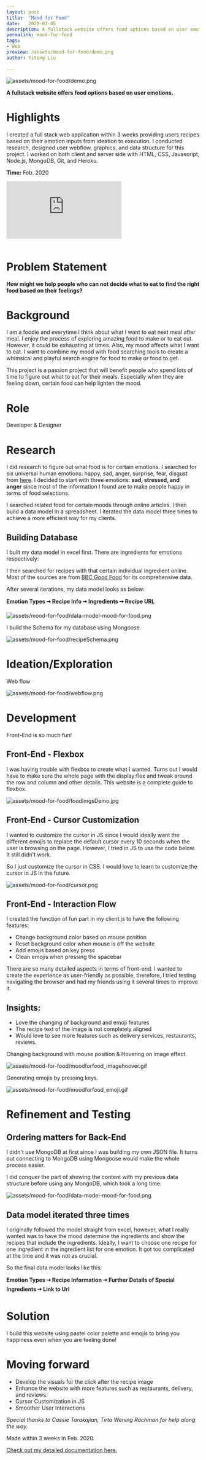 ```yaml
---
layout: post
title:  "Mood for Food"
date:   2020-02-05
description: A fullstack website offers food options based on user emotions.
permalink: mood-for-food
tags: 
- Web
preview: /assets/mood-for-food/demo.png
author: Yiting Liu 

---
```


![assets/mood-for-food/demo.png](assets/mood-for-food/demo.png)

**A fullstack website offers food options based on user emotions.**

# Highlights

I created a full stack web application within 3 weeks providing users recipes based on their emotion inputs from ideation to execution. I conducted research, designed user webflow, graphics, and data structure for this project. I worked on both client and server side with HTML, CSS, Javascript, Node.js, MongoDB, Git, and Heroku.

**Time:** Feb. 2020

<!-- [https://youtu.be/HgDYBSmwyUM](https://youtu.be/HgDYBSmwyUM) -->


<div class="iframe-container">
 <iframe class="responsive-iframe"   src="https://www.youtube.com/embed/HgDYBSmwyUM" frameborder="0" allow="accelerometer; autoplay; clipboard-write; encrypted-media; gyroscope; picture-in-picture" allowfullscreen></iframe>
</div>

<br>

<!-- [Official Web here](http://mood-for-food.herokuapp.com/)

<div class="iframe-container">
 <iframe class="responsive-iframe"  loading=eager src="http://mood-for-food.herokuapp.com/" frameborder="0"  allowfullscreen></iframe>
</div> -->


# Problem Statement

**How might we help people who can not decide what to eat to find the right food based on their feelings?**

# Background

I am a foodie and everytime I think about what I want to eat next meal after meal. I enjoy the process of exploring amazing food to make or to eat out. However, it could be exhausting at times. Also, my mood affects what I want to eat. I want to combine my mood with food searching tools to create a whimsical and playful search engine for food to make or food to get.

This project is a passion project that will benefit people who spend lots of time to figure out what to eat for their meals. Especially when they are feeling down, certain food can help lighten the mood.

# Role

Developer & Designer

# Research

I did research to figure out what food is for certain emotions. I searched for six universal human emotions: happy, sad, anger, surprise, fear, disgust from [here](https://www.verywellmind.com/an-overview-of-the-types-of-emotions-4163976). I decided to start with three emotions: **sad, stressed, and anger** since most of the information I found are to make people happy in terms of food selections.

I searched related food for certain moods through online articles. I then build a data model in a spreadsheet. I iterated the data model three times to achieve a more efficient way for my clients.

## Building Database

I built my data model in excel first. There are ingredients for emotions respectively:

I then searched for recipes with that certain individual ingredient online. Most of the sources are from [BBC Good Food](https://www.bbcgoodfood.com/recipes) for its comprehensive data.

After several iterations, my data model looks as below:

**Emotion Types 🠦 Recipe Info 🠦 Ingredients 🠦 Recipe URL**
<br  />

![assets/mood-for-food/data-model-mood-for-food.png](assets/mood-for-food/data-model-mood-for-food.png)

I build the Schema for my database using Mongoose.

![assets/mood-for-food/recipeSchema.png](assets/mood-for-food/recipeSchema.png)

# Ideation/Exploration

Web flow

![assets/mood-for-food/webflow.png](assets/mood-for-food/webflow.png)

# Development

Front-End is so much fun!

## Front-End - Flexbox

I was having trouble with flexbox to create what I wanted. Turns out I would have to make sure the whole page with the display:flex and tweak around the row and column and other details. This website is a complete guide to flexbox.

![assets/mood-for-food/foodImgsDemo.jpg](assets/mood-for-food/foodImgsDemo.jpg)

## Front-End - Cursor Customization

I wanted to customize the cursor in JS since I would ideally want the different emojis to replace the default cursor every 10 seconds when the user is browsing on the page. However, I tried in JS to use the code below. It still didn't work.

So I just customize the cursor in CSS. I would love to learn to customize the cursor in JS in the future.

![assets/mood-for-food/cursor.png](assets/mood-for-food/cursor.png)

## Front-End - Interaction Flow

I created the function of fun part in my client.js to have the following features:

- Change background color based on mouse position
- Reset background color when mouse is off the website
- Add emojis based on key press
- Clean emojis when pressing the spacebar

There are so many detailed aspects in terms of front-end. I wanted to create the experience as user-friendly as possible, therefore, I tried testing navigating the browser and had my friends using it several times to improve it.

## Insights:

- Love the changing of background and emoji features
- The recipe text of the image is not completely aligned
- Would love to see more features such as delivery services, restaurants, reviews.

Changing background with mouse position & Hovering on image effect.

![assets/mood-for-food/moodforfood_imagehoover.gif](assets/mood-for-food/moodforfood_imagehoover.gif)

Generating emojis by pressing keys.

![assets/mood-for-food/moodforfood_emoji.gif](assets/mood-for-food/moodforfood_emoji.gif)

# Refinement and Testing

## Ordering matters for Back-End

I didn't use MongoDB at first since I was building my own JSON file. It turns out connecting to MongoDB using Mongoose would make the whole process easier.

I did conquer the part of showing the content with my previous data structure before using any MongoDB, which took a long time.

![assets/mood-for-food/data-model-mood-for-food.png](assets/mood-for-food/data-model-mood-for-food.png)

## Data model iterated three times

I originally followed the model straight from excel, however, what I really wanted was to have the mood determine the ingredients and show the recipes that include the ingredients. Ideally, I want to choose one recipe for one ingredient in the ingredient list for one emotion. It got too complicated at the time and it was not as crucial.

So the final data model looks like this:

**Emotion Types 🠦 Recipe Information 🠦 Further Details of Special Ingredients 🠦 Link to Url**

# Solution

I build this website using pastel color palette and emojis to bring you happiness even when you are feeling done!

# Moving forward

- Develop the visuals for the click after the recipe image
- Enhance the website with more features such as restaurants, delivery, and reviews.
- Cursor Customization in JS
- Smoother User Interactions

*Special thanks to Cassie Tarakajian, Tirta Wening Rachman for help along the way.*

Made within 3 weeks in Feb. 2020.

[Check out my detailed documentation here.](https://github.com/YitingLiu97/mood_for_food)